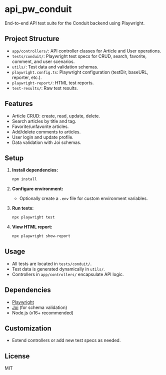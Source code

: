 # api_pw_conduit

End-to-end API test suite for the Conduit backend using Playwright.

## Project Structure

- `app/controllers/`: API controller classes for Article and User operations.
- `tests/conduit/`: Playwright test specs for CRUD, search, favorite, comment, and user scenarios.
- `utils/`: Test data and validation schemas.
- `playwright.config.ts`: Playwright configuration (testDir, baseURL, reporter, etc.).
- `playwright-report/`: HTML test reports.
- `test-results/`: Raw test results.

## Features

- Article CRUD: create, read, update, delete.
- Search articles by title and tag.
- Favorite/unfavorite articles.
- Add/delete comments to articles.
- User login and update profile.
- Data validation with Joi schemas.

## Setup

1. **Install dependencies:**
	```bash
	npm install
	```

2. **Configure environment:**
	- Optionally create a `.env` file for custom environment variables.

3. **Run tests:**
	```bash
	npx playwright test
	```

4. **View HTML report:**
	```bash
	npx playwright show-report
	```

## Usage

- All tests are located in `tests/conduit/`.
- Test data is generated dynamically in `utils/`.
- Controllers in `app/controllers/` encapsulate API logic.

## Dependencies

- [Playwright](https://playwright.dev/)
- [Joi](https://joi.dev/) (for schema validation)
- Node.js (v16+ recommended)

## Customization

- Extend controllers or add new test specs as needed.

## License

MIT